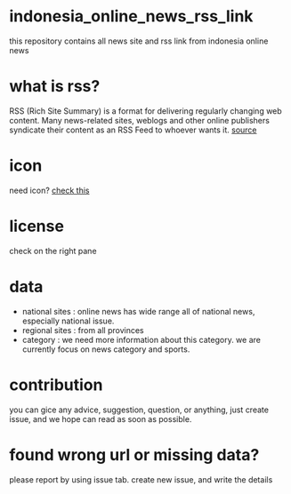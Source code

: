 # indonesia_online_news_rss_link
this repository contains all news site and rss link from indonesia online news


# what is rss?

RSS (Rich Site Summary) is a format for delivering regularly changing web content. Many news-related sites, weblogs and other online publishers syndicate their content as an RSS Feed to whoever wants it. [source](http://www.whatisrss.com/)


# icon
need icon? [check this](http://www.feedicons.com/)

# license
check on the right pane


# data
- national sites : online news has wide range all of national news, especially national issue.
- regional sites : from all provinces
- category : we need more information about this category. we are currently focus on news category and sports.


# contribution
you can gice any advice, suggestion, question, or anything, just create issue, and we hope can read as soon as possible.

# found wrong url or missing data?
please report by using issue tab. create new issue, and write the details
